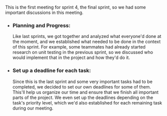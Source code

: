 This is the first meeting for sprint 4, the final sprint, so we had some important discussions in this meeting.

- ### Planning and Progress:

  Like last sprints, we got together and analyzed what everyone'd done at the moment, and we established what needed to be done in the context of this sprint.
  For example, some teammates had already started research on unit testing in the previous sprint, so we discussed who would implement that in the project and how
  they'd do it.

- ### Set up a deadline for each task:
  Since this is the last sprint and some very important tasks had to be completed, we decided to set our own deadlines for some of them. This'll help us organize our
  time and ensure that we finish all important parts of the project. We even set up the deadlines depending on the task's priority level, which we'd also established
  for each remaining task during our meeting.

